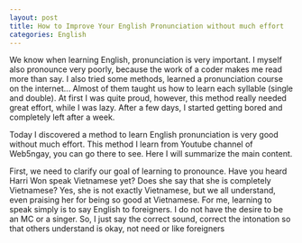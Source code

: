 ```yaml
---
layout: post
title: How to Improve Your English Pronunciation without much effort
categories: English
---
```

We know when learning English, pronunciation is very important. I myself also pronounce very poorly, because the work of a coder makes me read more than say. I also tried some methods, learned a pronunciation course on the internet... Almost  of them taught us how to learn each syllable (single and double). At first I was quite proud, however, this method really needed great effort, while I was lazy. After a few days, I started getting bored and completely left after a week.<!--more-->

Today I discovered a method to learn English pronunciation is very good without much effort. This method I learn from Youtube channel of Web5ngay, you can go there to see. Here I will summarize the main content.

First, we need to clarify our goal of learning to pronounce. Have you heard Harri Won speak Vietnamese yet? Does she say that she is completely Vietnamese? Yes, she is not exactly Vietnamese, but we all understand, even praising her for being so good at Vietnamese. For me, learning to speak simply is to say English to foreigners. I do not have the desire to be an MC or a singer. So, I just say the correct sound, correct the intonation so that others understand is okay, not need or like foreigners